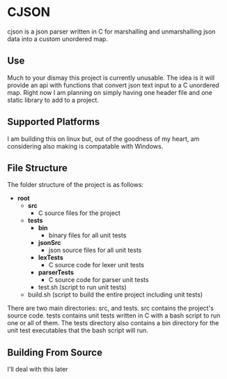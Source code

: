 # CJSON

cjson is a json parser written in C for marshalling and unmarshalling json data into a custom unordered map.


## Use

Much to your dismay this project is currently unusable. The idea is it will provide an api with functions that convert json text input to a C unordered map. 
Right now I am planning on simply having one header file and one static library to add to a project.

## Supported Platforms

I am building this on linux but, out of the goodness of my heart, am considering also making is compatable with Windows.


## File Structure

The folder structure of the project is as follows:

- **root**
  - **src**
    - C source files for the project
  - **tests**
    - **bin**
      - binary files for all unit tests
    - **jsonSrc**
      - json source files for all unit tests
    - **lexTests**
      - C source code for lexer unit tests
    - **parserTests**
      - C source code for parser unit tests
    - test.sh (script to run unit tests)
  - build.sh (script to build the entire project including unit tests)

There are two main directories: src, and tests. src contains the project's source code. tests contains unit tests written in C with a bash script
to run one or all of them. The tests directory also contains a bin directory for the unit test executables that the bash script will run.

## Building From Source

I'll deal with this later

